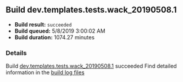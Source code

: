## Build dev.templates.tests.wack_20190508.1
- **Build result:** `succeeded`
- **Build queued:** 5/8/2019 3:00:02 AM
- **Build duration:** 1074.27 minutes
### Details
Build [dev.templates.tests.wack_20190508.1](https://winappstudio.visualstudio.com/web/build.aspx?pcguid=a4ef43be-68ce-4195-a619-079b4d9834c2&builduri=vstfs%3a%2f%2f%2fBuild%2fBuild%2f27914) succeeded
Find detailed information in the [build log files](https://uwpctdiags.blob.core.windows.net/buildlogs/dev.templates.tests.wack_20190508.1_logs.zip)
